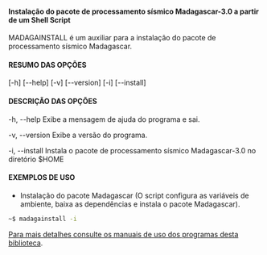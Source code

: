 #### Instalação do pacote de processamento sísmico Madagascar-3.0 a partir de um Shell Script

MADAGAINSTALL é  um  auxiliar  para a instalação do pacote de processamento sísmico Madagascar.


#### RESUMO DAS OPÇÕES
[\-h] [\-\-help] [-v] [\-\-version] [\-i] [\-\-install] 

#### DESCRIÇÃO DAS OPÇÕES

\-h, \-\-help
Exibe a mensagem de ajuda do programa e sai.

\-v, \-\-version
Exibe a versão do programa.

\-i, \-\-install
Instala o pacote de processamento sísmico Madagascar-3.0 no diretório $HOME

#### EXEMPLOS DE USO

* Instalação do pacote Madagascar (O script configura as variáveis de ambiente, baixa as dependências e instala o pacote Madagascar).

```sh
~$ madagainstall -i 
```

[Para mais detalhes consulte os manuais de uso dos programas desta biblioteca](https://github.com/Dirack/Shellinclude/blob/master/manuais).